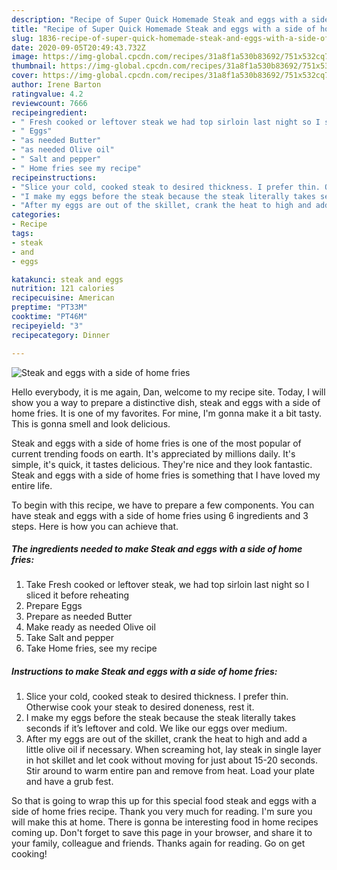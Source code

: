 ```yaml
---
description: "Recipe of Super Quick Homemade Steak and eggs with a side of home fries"
title: "Recipe of Super Quick Homemade Steak and eggs with a side of home fries"
slug: 1836-recipe-of-super-quick-homemade-steak-and-eggs-with-a-side-of-home-fries
date: 2020-09-05T20:49:43.732Z
image: https://img-global.cpcdn.com/recipes/31a8f1a530b83692/751x532cq70/steak-and-eggs-with-a-side-of-home-fries-recipe-main-photo.jpg
thumbnail: https://img-global.cpcdn.com/recipes/31a8f1a530b83692/751x532cq70/steak-and-eggs-with-a-side-of-home-fries-recipe-main-photo.jpg
cover: https://img-global.cpcdn.com/recipes/31a8f1a530b83692/751x532cq70/steak-and-eggs-with-a-side-of-home-fries-recipe-main-photo.jpg
author: Irene Barton
ratingvalue: 4.2
reviewcount: 7666
recipeingredient:
- " Fresh cooked or leftover steak we had top sirloin last night so I sliced it before reheating"
- " Eggs"
- "as needed Butter"
- "as needed Olive oil"
- " Salt and pepper"
- " Home fries see my recipe"
recipeinstructions:
- "Slice your cold, cooked steak to desired thickness. I prefer thin. Otherwise cook your steak to desired doneness, rest it."
- "I make my eggs before the steak because the steak literally takes seconds if it’s leftover and cold. We like our eggs over medium."
- "After my eggs are out of the skillet, crank the heat to high and add a little olive oil if necessary. When screaming hot, lay steak in single layer in hot skillet and let cook without moving for just about 15-20 seconds. Stir around to warm entire pan and remove from heat. Load your plate and have a grub fest."
categories:
- Recipe
tags:
- steak
- and
- eggs

katakunci: steak and eggs 
nutrition: 121 calories
recipecuisine: American
preptime: "PT33M"
cooktime: "PT46M"
recipeyield: "3"
recipecategory: Dinner

---
```



![Steak and eggs with a side of home fries](https://img-global.cpcdn.com/recipes/31a8f1a530b83692/751x532cq70/steak-and-eggs-with-a-side-of-home-fries-recipe-main-photo.jpg)

Hello everybody, it is me again, Dan, welcome to my recipe site. Today, I will show you a way to prepare a distinctive dish, steak and eggs with a side of home fries. It is one of my favorites. For mine, I'm gonna make it a bit tasty. This is gonna smell and look delicious.

Steak and eggs with a side of home fries is one of the most popular of current trending foods on earth. It's appreciated by millions daily. It's simple, it's quick, it tastes delicious. They're nice and they look fantastic. Steak and eggs with a side of home fries is something that I have loved my entire life.




To begin with this recipe, we have to prepare a few components. You can have steak and eggs with a side of home fries using 6 ingredients and 3 steps. Here is how you can achieve that.

<!--inarticleads1-->

##### The ingredients needed to make Steak and eggs with a side of home fries:

1. Take  Fresh cooked or leftover steak, we had top sirloin last night so I sliced it before reheating
1. Prepare  Eggs
1. Prepare as needed Butter
1. Make ready as needed Olive oil
1. Take  Salt and pepper
1. Take  Home fries, see my recipe




<!--inarticleads2-->

##### Instructions to make Steak and eggs with a side of home fries:

1. Slice your cold, cooked steak to desired thickness. I prefer thin. Otherwise cook your steak to desired doneness, rest it.
1. I make my eggs before the steak because the steak literally takes seconds if it’s leftover and cold. We like our eggs over medium.
1. After my eggs are out of the skillet, crank the heat to high and add a little olive oil if necessary. When screaming hot, lay steak in single layer in hot skillet and let cook without moving for just about 15-20 seconds. Stir around to warm entire pan and remove from heat. Load your plate and have a grub fest.




So that is going to wrap this up for this special food steak and eggs with a side of home fries recipe. Thank you very much for reading. I'm sure you will make this at home. There is gonna be interesting food in home recipes coming up. Don't forget to save this page in your browser, and share it to your family, colleague and friends. Thanks again for reading. Go on get cooking!
